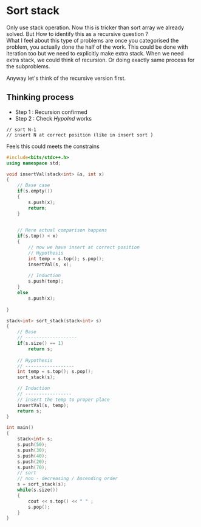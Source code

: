 # Sort stack

Only use stack operation. Now this is tricker than sort array we already
solved. But How to identify this as a recursive question ?  
What I feel about this type of problems are once you categorised the problem,
you actually done the half of the work. This could be done with iteration
too but we need to explicitly make extra stack. When we need extra stack, we
could think of recursion. Or doing exactly same process for the subproblems.

Anyway let's think of the recursive version first.

## Thinking process

- Step 1 : Recursion confirmed
- Step 2 : Check *HypoInd* works
```
// sort N-1
// insert N at correct position (like in insert sort )
```
Feels this could meets the constrains

```cpp
#include<bits/stdc++.h>
using namespace std;

void insertVal(stack<int> &s, int x)
{
    // Base case
    if(s.empty())
    {
        s.push(x);
        return;
    }

    
    // Here actual comparison happens
    if(s.top() < x)
    {
        // now we have insert at correct position
        // Hypothesis
        int temp = s.top(); s.pop();
        insertVal(s, x);
        
        // Induction
        s.push(temp);
    }
    else
        s.push(x);
    
}

stack<int> sort_stack(stack<int> s)
{
    // Base 
    // -------------------
    if(s.size() == 1)
        return s;
    
    // Hypothesis
    // ------------------
    int temp = s.top(); s.pop(); 
    sort_stack(s);

    // Induction
    // -----------------
    // insert the temp to proper place
    insertVal(s, temp);
    return s;
}

int main()
{
    stack<int> s;
    s.push(50);
    s.push(30);
    s.push(40);
    s.push(20);
    s.push(70);
    // sort
    // non - decreasing / Ascending order
    s = sort_stack(s);
    while(s.size())
    {
        cout << s.top() << " " ;
        s.pop();
    }
}
```

